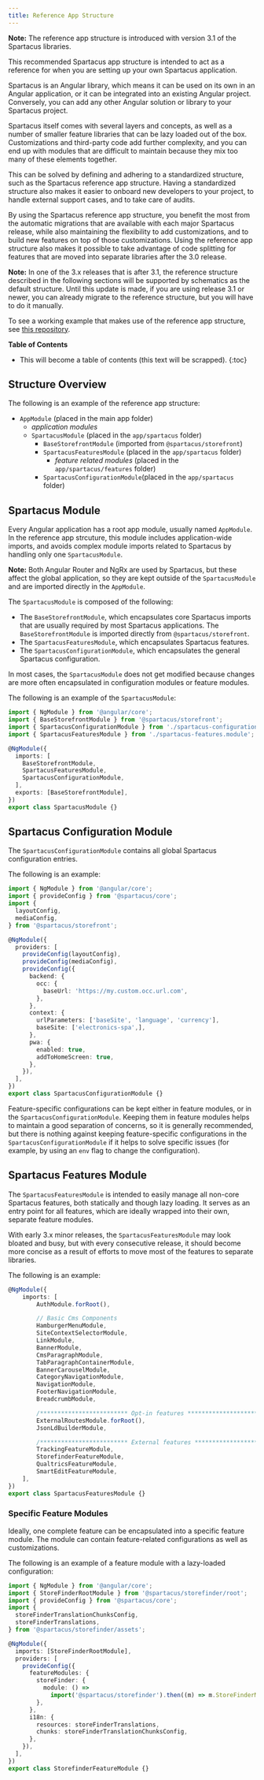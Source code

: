 ```yaml
---
title: Reference App Structure
---
```


**Note:** The reference app structure is introduced with version 3.1 of the Spartacus libraries.

This recommended Spartacus app structure is intended to act as a reference for when you are setting up your own Spartacus application.

Spartacus is an Angular library, which means it can be used on its own in an Angular application, or it can be integrated into an existing Angular project. Conversely, you can add any other Angular solution or library to your Spartacus project.

Spartacus itself comes with several layers and concepts, as well as a number of smaller feature libraries that can be lazy loaded out of the box. Customizations and third-party code add further complexity, and you can end up with modules that are difficult to maintain because they mix too many of these elements together.

This can be solved by defining and adhering to a standardized structure, such as the Spartacus reference app structure. Having a standardized structure also makes it easier to onboard new developers to your project, to handle external support cases, and to take care of audits.

By using the Spartacus reference app structure, you benefit the most from the automatic migrations that are available with each major Spartacus release, while also maintaining the flexibility to add customizations, and to build new features on top of those customizations. Using the reference app structure also makes it possible to take advantage of code splitting for features that are moved into separate libraries after the 3.0 release.  

**Note:** In one of the 3.x releases that is after 3.1, the reference structure described in the following sections will be supported by schematics as the default structure. Until this update is made, if you are using release 3.1 or newer, you can already migrate to the reference structure, but you will have to do it manually.

To see a working example that makes use of the reference app structure, see [this repository](https://github.com/dunqan/spartacus-reference-structure).

**Table of Contents**

- This will become a table of contents (this text will be scrapped).
{:toc}

## Structure Overview

The following is an example of the reference app structure:

- `AppModule` (placed in the main app folder)
  - _application modules_
  - `SpartacusModule` (placed in the `app/spartacus` folder)
    - `BaseStorefrontModule` (imported from `@spartacus/storefront`)
    - `SpartacusFeaturesModule` (placed in the `app/spartacus` folder)
      - _feature related modules_ (placed in the `app/spartacus/features` folder)
    - `SpartacusConfigurationModule`(placed in the `app/spartacus` folder)

## Spartacus Module

Every Angular application has a root app module, usually named `AppModule`. In the reference app strcuture, this module includes application-wide imports, and avoids complex module imports related to Spartacus by handling only one `SpartacusModule`.

**Note:** Both Angular Router and NgRx are used by Spartacus, but these affect the global application, so they are kept outside of the `SpartacusModule` and are imported directly in the `AppModule`.

The `SpartacusModule` is composed of the following:

- The `BaseStorefrontModule`, which encapsulates core Spartacus imports that are usually required by most Spartacus applications. The `BaseStorefrontModule` is imported directly from `@spartacus/storefront`.
- The `SpartacusFeaturesModule`, which encapsulates Spartacus features.
- The `SpartacusConfigurationModule`, which encapsulates the general Spartacus configuration.

In most cases, the `SpartacusModule` does not get modified because changes are more often encapsulated in configuration modules or feature modules.

The following is an example of the `SpartacusModule`:

```typescript
import { NgModule } from '@angular/core';
import { BaseStorefrontModule } from '@spartacus/storefront';
import { SpartacusConfigurationModule } from './spartacus-configuration.module';
import { SpartacusFeaturesModule } from './spartacus-features.module';

@NgModule({
  imports: [
    BaseStorefrontModule,
    SpartacusFeaturesModule,
    SpartacusConfigurationModule,
  ],
  exports: [BaseStorefrontModule],
})
export class SpartacusModule {}
```

## Spartacus Configuration Module

The `SpartacusConfigurationModule` contains all global Spartacus configuration entries.

The following is an example:

```typescript
import { NgModule } from '@angular/core';
import { provideConfig } from '@spartacus/core';
import {
  layoutConfig,
  mediaConfig,
} from '@spartacus/storefront';

@NgModule({
  providers: [
    provideConfig(layoutConfig),
    provideConfig(mediaConfig),
    provideConfig({
      backend: {
        occ: {
          baseUrl: 'https://my.custom.occ.url.com',
        },
      },
      context: {
        urlParameters: ['baseSite', 'language', 'currency'],
        baseSite: ['electronics-spa',],
      },
      pwa: {
        enabled: true,
        addToHomeScreen: true,
      },
    }),
  ],
})
export class SpartacusConfigurationModule {}
```

Feature-specific configurations can be kept either in feature modules, or in the `SpartacusConfigurationModule`. Keeping them in feature modules helps to maintain a good separation of concerns, so it is generally recommended, but there is nothing against keeping feature-specific configurations in the `SpartacusConfigurationModule` if it helps to solve specific issues (for example, by using an `env` flag to change the configuration).

## Spartacus Features Module

The `SpartacusFeaturesModule` is intended to easily manage all non-core Spartacus features, both statically and though lazy loading. It serves as an entry point for all features, which are ideally wrapped into their own, separate feature modules.

With early 3.x minor releases, the `SpartacusFeaturesModule` may look bloated and busy, but with every consecutive release, it should become more concise as a result of efforts to move most of the features to separate libraries.

The following is an example:

```typescript
@NgModule({
    imports: [
        AuthModule.forRoot(),

        // Basic Cms Components
        HamburgerMenuModule,
        SiteContextSelectorModule,
        LinkModule,
        BannerModule,
        CmsParagraphModule,
        TabParagraphContainerModule,
        BannerCarouselModule,
        CategoryNavigationModule,
        NavigationModule,
        FooterNavigationModule,
        BreadcrumbModule,

        /************************* Opt-in features *************************/
        ExternalRoutesModule.forRoot(),
        JsonLdBuilderModule,

        /************************* External features *************************/
        TrackingFeatureModule,
        StorefinderFeatureModule,
        QualtricsFeatureModule,
        SmartEditFeatureModule,
    ],
})
export class SpartacusFeaturesModule {}
```

### Specific Feature Modules

Ideally, one complete feature can be encapsulated into a specific feature module. The module can contain feature-related configurations as well as customizations.

The following is an example of a feature module with a lazy-loaded configuration:

```typescript
import { NgModule } from '@angular/core';
import { StoreFinderRootModule } from '@spartacus/storefinder/root';
import { provideConfig } from '@spartacus/core';
import {
  storeFinderTranslationChunksConfig,
  storeFinderTranslations,
} from '@spartacus/storefinder/assets';

@NgModule({
  imports: [StoreFinderRootModule],
  providers: [
    provideConfig({
      featureModules: {
        storeFinder: {
          module: () =>
            import('@spartacus/storefinder').then((m) => m.StoreFinderModule),
        },
      },
      i18n: {
        resources: storeFinderTranslations,
        chunks: storeFinderTranslationChunksConfig,
      },
    }),
  ],
})
export class StorefinderFeatureModule {}
```
